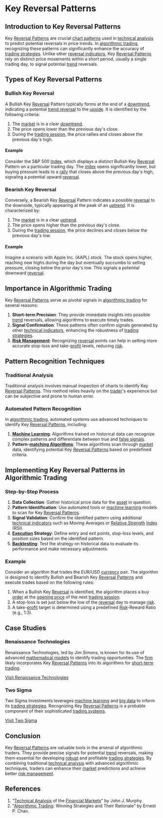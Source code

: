 # Key Reversal Patterns

## Introduction to Key Reversal Patterns
Key [Reversal Patterns](../r/reversal_patterns.md) are crucial [chart patterns](../c/chart_patterns.md) used in [technical analysis](../t/technical_analysis.md) to predict potential reversals in price trends. In [algorithmic trading](../a/algorithmic_trading.md), recognizing these patterns can significantly enhance the accuracy of [trading strategies](../t/trading_strategies.md). Unlike other [reversal indicators](../r/reversal_indicators.md), Key [Reversal Patterns](../r/reversal_patterns.md) rely on distinct price movements within a short period, usually a single trading day, to signal potential [trend](../t/trend.md) reversals.

## Types of Key Reversal Patterns

### Bullish Key Reversal
A Bullish Key [Reversal](../r/reversal.md) Pattern typically forms at the end of a [downtrend](../d/downtrend.md), indicating a potential [trend reversal](../t/trend_reversal.md) to the [upside](../u/upside.md). It is identified by the following criteria:
1. The [market](../m/market.md) is in a clear [downtrend](../d/downtrend.md).
2. The price opens lower than the previous day's close.
3. During the [trading session](../t/trading_session.md), the price rallies and closes above the previous day's high.

#### Example
Consider the S&P 500 [Index](../i/index_instrument.md), which displays a distinct Bullish Key [Reversal](../r/reversal.md) Pattern on a particular trading day. The [index](../i/index_instrument.md) opens significantly lower, but buying pressure leads to a [rally](../r/rally.md) that closes above the previous day's high, signaling a potential upward [reversal](../r/reversal.md).

### Bearish Key Reversal
Conversely, a Bearish Key [Reversal](../r/reversal.md) Pattern indicates a possible [reversal](../r/reversal.md) to the downside, typically appearing at the peak of an [uptrend](../u/uptrend.md). It is characterized by:
1. The [market](../m/market.md) is in a clear [uptrend](../u/uptrend.md).
2. The price opens higher than the previous day's close.
3. During the [trading session](../t/trading_session.md), the price declines and closes below the previous day's low.

#### Example
Imagine a scenario with Apple Inc. (AAPL) stock. The stock opens higher, reaching new highs during the day but eventually succumbs to selling pressure, closing below the prior day's low. This signals a potential downward [reversal](../r/reversal.md).

## Importance in Algorithmic Trading
Key [Reversal Patterns](../r/reversal_patterns.md) serve as pivotal signals in [algorithmic trading](../a/algorithmic_trading.md) for several reasons:

1. **Short-term Precision**: They provide immediate insights into possible [trend](../t/trend.md) reversals, allowing algorithms to execute timely trades.
2. **Signal Confirmation**: These patterns often confirm signals generated by other [technical indicators](../t/technical_indicators.md), enhancing the robustness of [trading strategies](../t/trading_strategies.md).
3. **[Risk Management](../r/risk_management.md)**: Recognizing [reversal](../r/reversal.md) points can help in setting more accurate stop-loss and take-[profit](../p/profit.md) levels, reducing [risk](../r/risk.md).

## Pattern Recognition Techniques

### Traditional Analysis
Traditional analysis involves manual inspection of charts to identify Key [Reversal Patterns](../r/reversal_patterns.md). This method relies heavily on the [trader](../t/trader.md)'s experience but can be subjective and prone to human error.

### Automated Pattern Recognition
In [algorithmic trading](../a/algorithmic_trading.md), automated systems use advanced techniques to identify Key [Reversal Patterns](../r/reversal_patterns.md), including:

1. **[Machine Learning](../m/machine_learning.md)**: Algorithms trained on historical data can recognize complex patterns and differentiate between true and [false signals](../f/false_signals_in_trading.md).
2. **Pattern-[matching Algorithms](../m/matching_algorithms_in_trading.md)**: These algorithms scan through [market](../m/market.md) data, identifying potential Key [Reversal Patterns](../r/reversal_patterns.md) based on predefined criteria.

## Implementing Key Reversal Patterns in Algorithmic Trading

### Step-by-Step Process

1. **Data Collection**: Gather historical price data for the [asset](../a/asset.md) in question.
2. **Pattern Identification**: Use automated tools or [machine learning](../m/machine_learning.md) models to scan for Key [Reversal Patterns](../r/reversal_patterns.md).
3. **Signal Validation**: Confirm the identified pattern using additional [technical indicators](../t/technical_indicators.md) such as Moving Averages or [Relative Strength](../r/relative_strength.md) [Index](../i/index_instrument.md) (RSI).
4. **[Execution](../e/execution.md) Strategy**: Define entry and exit points, stop-loss levels, and position sizes based on the identified pattern.
5. **[Backtesting](../b/backtesting.md)**: Test the strategy on historical data to evaluate its performance and make necessary adjustments.

### Example
Consider an algorithm that trades the EUR/USD [currency](../c/currency.md) pair. The algorithm is designed to identify Bullish and Bearish Key [Reversal Patterns](../r/reversal_patterns.md) and execute trades based on the following rules:
1. When a Bullish Key [Reversal](../r/reversal.md) is identified, the algorithm places a buy [order](../o/order.md) at the [opening price](../o/opening_price.md) of the next [trading session](../t/trading_session.md).
2. A stop-loss is set just below the low of the [reversal](../r/reversal.md) day to manage [risk](../r/risk.md).
3. A take-[profit](../p/profit.md) target is determined using a predefined [Risk](../r/risk.md)-Reward Ratio (e.g., 1:3).

## Case Studies

### Renaissance Technologies
Renaissance Technologies, led by Jim Simons, is known for its use of advanced [mathematical models](../m/mathematical_models_in_trading.md) to identify trading opportunities. The [firm](../f/firm.md) likely incorporates Key [Reversal Patterns](../r/reversal_patterns.md) into its algorithms for [short-term trading](../s/short-term_trading.md).

[Visit Renaissance Technologies](https://www.rentec.com/)

### Two Sigma
Two Sigma Investments leverages [machine learning](../m/machine_learning.md) and [big data](../b/big_data_in_trading.md) to inform its [trading strategies](../t/trading_strategies.md). Recognizing Key [Reversal Patterns](../r/reversal_patterns.md) is a probable component of their sophisticated [trading systems](../t/trading_systems.md).

[Visit Two Sigma](https://www.twosigma.com/)

## Conclusion
Key [Reversal Patterns](../r/reversal_patterns.md) are valuable tools in the arsenal of algorithmic traders. They provide precise signals for potential [trend](../t/trend.md) reversals, making them essential for developing [robust](../r/robust.md) and profitable [trading strategies](../t/trading_strategies.md). By combining traditional [technical analysis](../t/technical_analysis.md) with advanced algorithmic techniques, traders can enhance their [market](../m/market.md) predictions and achieve better [risk management](../r/risk_management.md).

## References
1. "[Technical Analysis](../t/technical_analysis.md) of the [Financial Markets](../f/financial_market.md)" by John J. Murphy.
2. "[Algorithmic Trading](../a/algorithmic_trading.md): Winning Strategies and Their Rationale" by Ernest P. Chan.
